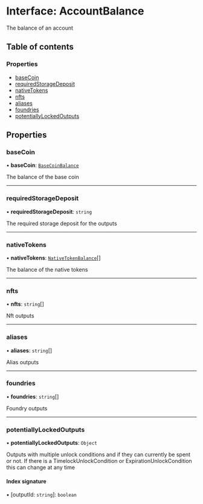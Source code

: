 # Interface: AccountBalance

The balance of an account

## Table of contents

### Properties

- [baseCoin](AccountBalance.md#basecoin)
- [requiredStorageDeposit](AccountBalance.md#requiredstoragedeposit)
- [nativeTokens](AccountBalance.md#nativetokens)
- [nfts](AccountBalance.md#nfts)
- [aliases](AccountBalance.md#aliases)
- [foundries](AccountBalance.md#foundries)
- [potentiallyLockedOutputs](AccountBalance.md#potentiallylockedoutputs)

## Properties

### baseCoin

• **baseCoin**: [`BaseCoinBalance`](BaseCoinBalance.md)

The balance of the base coin

___

### requiredStorageDeposit

• **requiredStorageDeposit**: `string`

The required storage deposit for the outputs

___

### nativeTokens

• **nativeTokens**: [`NativeTokenBalance`](NativeTokenBalance.md)[]

The balance of the native tokens

___

### nfts

• **nfts**: `string`[]

Nft outputs

___

### aliases

• **aliases**: `string`[]

Alias outputs

___

### foundries

• **foundries**: `string`[]

Foundry outputs

___

### potentiallyLockedOutputs

• **potentiallyLockedOutputs**: `Object`

Outputs with multiple unlock conditions and if they can currently be spent or not. If there is a
TimelockUnlockCondition or ExpirationUnlockCondition this can change at any time

#### Index signature

▪ [outputId: `string`]: `boolean`
